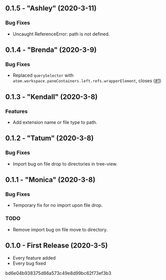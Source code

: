 
## 0.1.5 - "Ashley" (2020-3-11)

### Bug Fixes
* Uncaught ReferenceError: path is not defined.

## 0.1.4 - "Brenda" (2020-3-9)

### Bug Fixes
* Replaced `querySelector` with `atom.workspace.paneContainers.left.refs.wrapperElement`, closes ([#1](https://github.com/ElecTreeFrying/javascript-drag-import/issues/1))

## 0.1.3 - "Kendall" (2020-3-8)

### Features
* Add extension name or file type to path.

## 0.1.2 - "Tatum" (2020-3-8)

### Bug Fixes
* Import bug on file drop to directories in tree-view.

## 0.1.1 - "Monica" (2020-3-8)

### Bug Fixes
* Temporary fix for no import upon file drop.

### TODO
* Remove import bug on file move to directory.

## 0.1.0 - First Release (2020-3-5)
* Every feature added
* Every bug fixed


bd6e04b938375d86a573c49e8d99bc62f73ef3b3
